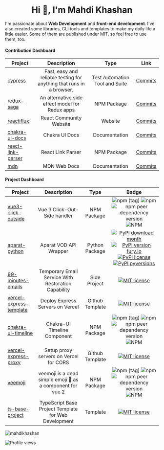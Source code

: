 <h1 align="center">Hi 👋, I'm Mahdi Khashan</h1>

I'm passionate about **Web Development** and **front-end development**. I've also created some libraries, CLI tools and templates to make my daily life a little easier. Some of them are published under MIT, so feel free to use them, too.


#### Contribution Dashboard

| Project        | Description | Type | Link            |
| -------------- |:-----------:|:----:|:---------------:|
| [cypress](https://github.com/cypress-io/cypress) | Fast, easy and reliable testing for anything that runs in a browser. | Test Automation Tool and Suite | [Commits](https://github.com/cypress-io/cypress/commits?author=mahdikhashan) |
| [redux-saga](https://github.com/redux-saga/redux-saga)| An alternative side effect model for Redux apps | NPM Package | [Commits](https://github.com/redux-saga/redux-saga/commits?author=mahdikhashan) |
| [reactiflux](https://github.com/reactiflux/reactiflux.com) | React Community Website | Website | [Commits](https://github.com/reactiflux/reactiflux.com/commits?author=mahdikhashan) |
| [chakra-ui-docs](https://github.com/chakra-ui/chakra-ui-docs) | Chakra UI Docs | Documentation | [Commits](https://github.com/chakra-ui/chakra-ui-docs/commits?author=mahdikhashan) |
| [react-link-parser](https://github.com/amir2mi/react-link-parser) | React Link Parser | NPM Package | [Commits](https://github.com/amir2mi/react-link-parser/commits?author=mahdikhashan) | 
| [mdn](https://github.com/mdn/.github/commits?author=mahdikhashan) | MDN Web Docs | Documentation | [Commits]() | 


#### Project Dashboard

| Project        | Description | Type | Badge           |
| -------------- |:-----------:|:----:|:---------------:|
| [vue3-click-outside](https://github.com/mahdikhashan/vue3-click-outside)       | Vue 3 Click-Out-Side handler | NPM Package | ![npm (tag)](https://img.shields.io/npm/v/@mahdikhashan/vue3-click-outside/latest?style=plastic) ![npm](https://img.shields.io/npm/dy/@mahdikhashan/vue3-click-outside) ![npm peer dependency version](https://img.shields.io/npm/dependency-version/@mahdikhashan/vue3-click-outside/peer/vue) ![NPM](https://img.shields.io/npm/l/@mahdikhashan/vue3-click-outside)|
| [aparat-python](https://github.com/mahdikhashan/aparat-python)| Aparat VOD API Wrapper | Python Package | [![PyPI download month](https://img.shields.io/pypi/dm/aparat-python.svg)](https://pypi.python.org/pypi/aparat-python/) [![PyPI version fury.io](https://badge.fury.io/py/aparat-python.svg)](https://pypi.python.org/pypi/aparat-python/) [![PyPi license](https://badgen.net/pypi/license/pip/)](https://pypi.org/project/aparat-python/) [![PyPI pyversions](https://img.shields.io/pypi/pyversions/aparat-python.svg)](https://pypi.python.org/pypi/aparat-python/) |
| [99-minutes-emails](https://github.com/mahdikhashan/99-minutes-emails)  | Temporary Email Service With Restoration Capability | Side Project | [![MIT license](https://img.shields.io/badge/License-MIT-blue.svg)](https://lbesson.mit-license.org/) |
| [vercel-express-template](https://github.com/mahdikhashan/vercel-express-template) | Deploy Express Servers on Vercel | Github Template | [![MIT license](https://img.shields.io/badge/License-MIT-blue.svg)](https://lbesson.mit-license.org/) |
| [chakra-ui-timeline](https://github.com/mahdikhashan/chakra-ui-timeline) | Chakra-UI Timeline Component | NPM Package | ![npm (tag)](https://img.shields.io/npm/v/@mahdikhashan/chakra-timeline/latest?style=plastic) ![npm](https://img.shields.io/npm/dy/@mahdikhashan/chakra-timeline) ![npm peer dependency version](https://img.shields.io/npm/dependency-version/@mahdikhashan/chakra-timeline/peer/vue) ![NPM](https://img.shields.io/npm/l/@mahdikhashan/vue3-click-outside)
| [vercel-express-proxy](https://github.com/mahdikhashan/vercel-express-proxy) | Setup proxy servers on Vercel for CORS | Github Template | [![MIT license](https://img.shields.io/badge/License-MIT-blue.svg)](https://lbesson.mit-license.org/) |
| [veemoji](https://github.com/mahdikhashan/veemoji) | veemoji is a dead simple emoji 🚀 as a component for vue 2 | NPM Package | ![npm (tag)](https://img.shields.io/npm/v/veemoji/latest?style=plastic) ![npm](https://img.shields.io/npm/dy/veemoji) ![npm peer dependency version](https://img.shields.io/npm/dependency-version/veemoji/peer/vue) ![NPM](https://img.shields.io/npm/l/veemoji)
| [ts-base-project](https://github.com/mahdikhashan/ts-base-project) | TypeScript Base Project Template for Web Development | Template | [![MIT license](https://img.shields.io/badge/License-MIT-blue.svg)](https://lbesson.mit-license.org/)

<p><img align="center" src="https://github-readme-stats.vercel.app/api/top-langs?username=mahdikhashan&show_icons=true&locale=en&layout=compact" alt="mahdikhashan" /></p>

![Profile views](https://gpvc.arturio.dev/mahdikhashan)

<!--
**mahdikhashan/mahdikhashan** is a ✨ _special_ ✨ repository because its `README.md` (this file) appears on your GitHub profile.

Here are some ideas to get you started:

📫 For **part-time** and **project (hourly-based)** collaboration write to mohi[at]nanoman.space.

- 🔭 I’m currently working on ...
- 🌱 I’m currently learning ...
- 👯 I’m looking to collaborate on ...
- 🤔 I’m looking for help with ...
- 💬 Ask me about ...
- 📫 How to reach me: ...
- 😄 Pronouns: ...
- ⚡ Fun fact: ...
-->
